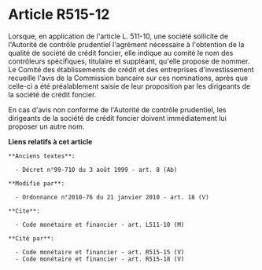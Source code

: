 # Article R515-12

Lorsque, en application de l'article L. 511-10, une société sollicite de l'Autorité de contrôle prudentiel l'agrément
nécessaire à l'obtention de la qualité de société de crédit foncier, elle indique au comité le nom des contrôleurs
spécifiques, titulaire et suppléant, qu'elle propose de nommer. Le Comité des établissements de crédit et des entreprises
d'investissement recueille l'avis de la Commission bancaire sur ces nominations, après que celle-ci a été préalablement
saisie de leur proposition par les dirigeants de la société de crédit foncier.

En cas d'avis non conforme de l'Autorité de contrôle prudentiel, les dirigeants de la société de crédit foncier doivent
immédiatement lui proposer un autre nom.

**Liens relatifs à cet article**

	**Anciens textes**:

	  - Décret n°99-710 du 3 août 1999 - art. 8 (Ab)

	**Modifié par**:

	  - Ordonnance n°2010-76 du 21 janvier 2010 - art. 18 (V)

	**Cite**:

	  - Code monétaire et financier - art. L511-10 (M)

	**Cité par**:

	  - Code monétaire et financier - art. R515-15 (V)
	  - Code monétaire et financier - art. R515-18 (V)
